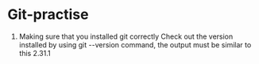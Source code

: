 # Git-practise

1. Making sure that you installed git correctly
        Check out the version installed by using git --version command, the output must be similar to this 2.31.1
